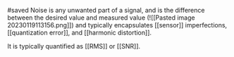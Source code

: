 #saved
Noise is any unwanted part of a signal, and is the difference between the desired value and measured value (![[Pasted image 20230119113156.png]]) and typically encapsulates [[sensor]] imperfections, [[quantization error]], and [[harmonic distortion]].

It is typically quantified as [[RMS]] or [[SNR]].